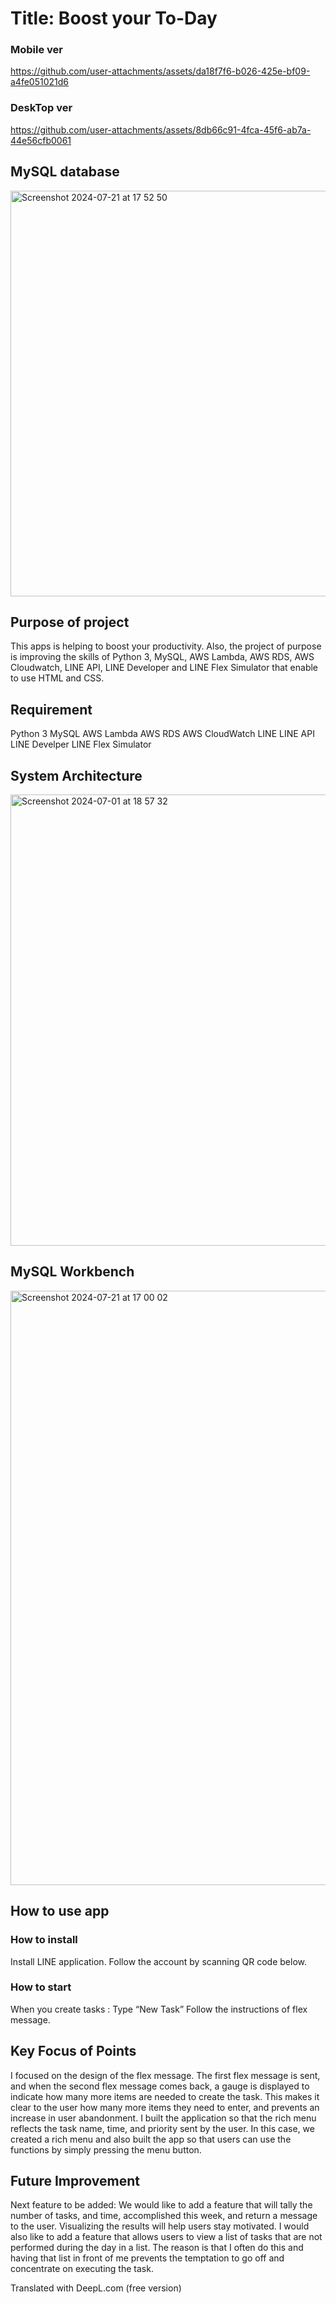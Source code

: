# Title: Boost your To-Day
### Mobile ver
https://github.com/user-attachments/assets/da18f7f6-b026-425e-bf09-a4fe051021d6
### DeskTop ver
https://github.com/user-attachments/assets/8db66c91-4fca-45f6-ab7a-44e56cfb0061
## MySQL database
<img width="649" alt="Screenshot 2024-07-21 at 17 52 50" src="https://github.com/user-attachments/assets/762d712a-4fac-49fc-a935-ed6f6ffb1a4a">

## Purpose of project
This apps is helping to boost your productivity. Also, the project of purpose is improving the skills of Python 3, MySQL,  AWS Lambda, AWS RDS, AWS Cloudwatch, LINE API, LINE Developer and LINE Flex Simulator that enable to use HTML and CSS. 

## Requirement
  Python 3
  MySQL
  AWS Lambda
  AWS RDS
  AWS CloudWatch
  LINE
  LINE API
  LINE Develper
  LINE Flex Simulator
## System Architecture
<img width="722" alt="Screenshot 2024-07-01 at 18 57 32" src="https://github.com/SHOTAiiMURA/To-Do-List-Productivity-App/assets/91776514/cac74870-97a0-4b2c-8baa-6bb2c6734bd4">

## MySQL Workbench
<img width="951" alt="Screenshot 2024-07-21 at 17 00 02" src="https://github.com/user-attachments/assets/132f9129-de10-40d1-885f-8fd0434c4f5d">

## How to use app
### How to install
  Install LINE application.
  Follow the account by scanning QR code below.
### How to start
  When you create tasks : Type “New Task”
  Follow the instructions of flex message.

## Key Focus of Points
I focused on the design of the flex message. The first flex message is sent, and when the second flex message comes back, a gauge is displayed to indicate how many more items are needed to create the task. This makes it clear to the user how many more items they need to enter, and prevents an increase in user abandonment.
I built the application so that the rich menu reflects the task name, time, and priority sent by the user.
In this case, we created a rich menu and also built the app so that users can use the functions by simply pressing the menu button.
## Future Improvement
Next feature to be added: We would like to add a feature that will tally the number of tasks, and time, accomplished this week, and return a message to the user. Visualizing the results will help users stay motivated.
I would also like to add a feature that allows users to view a list of tasks that are not performed during the day in a list. The reason is that I often do this and having that list in front of me prevents the temptation to go off and concentrate on executing the task.

Translated with DeepL.com (free version)
